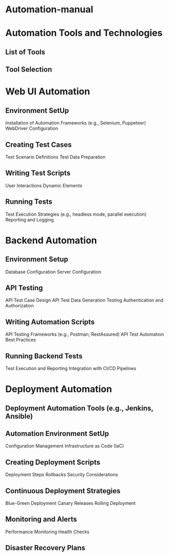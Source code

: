 # Automation-manual

# Automation Tools and Technologies
## List of Tools
## Tool Selection

# Web UI Automation

## Environment SetUp
  Installation of Automation Frameworks (e.g., Selenium, Puppeteer)
  WebDriver Configuration
## Creating Test Cases
  Test Scenario Definitions
  Test Data Preparation
## Writing Test Scripts
  User Interactions
  Dynamic Elements
## Running Tests
  Test Execution Strategies (e.g., headless mode, parallel execution)
  Reporting and Logging

# Backend Automation

## Environment Setup
  Database Configuration
  Server Configuration
## API Testing
  API Test Case Design
  API Test Data Generation
  Testing Authentication and Authorization
## Writing Automation Scripts
  API Testing Frameworks (e.g., Postman, RestAssured)
  API Test Automation Best Practices
## Running Backend Tests
  Test Execution and Reporting
  Integration with CI/CD Pipelines

# Deployment Automation

## Deployment Automation Tools (e.g., Jenkins, Ansible)

## Automation Environment SetUp
  Configuration Management
  Infrastructure as Code (IaC)
## Creating Deployment Scripts
  Deployment Steps
  Rollbacks
  Security Considerations
## Continuous Deployment Strategies
  Blue-Green Deployment
  Canary Releases
  Rolling Deployment
## Monitoring and Alerts
  Performance Monitoring
  Health Checks
## Disaster Recovery Plans
